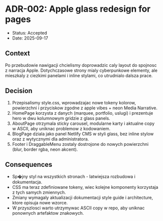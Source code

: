 # ADR-002: Apple glass redesign for pages

- Status: Accepted
- Date: 2025-09-17

## Context

Po przebudowie nawigacji chcielismy doprowadzic caly layout do spojnosc z narracja Apple. Dotychczasowe strony mialy cyberpunkowe elementy, ale mieszkaly z ciezkimi panelami i inline stylami, co utrudnialo dalsza prace.

## Decision

1. Przepisalismy style.css, wprowadzajac nowe tokeny kolorow, powierzchni i przyciskow zgodne z apple vibes + neon Media Narrative.
2. HomePage korzysta z danych (marquee, portfolio, uslugi) i prezentuje hero w dwu kolumnowym gridzie z glass panels.
3. AboutPage otrzymala sticky carousel, modularne karty i aktualne copy w ASCII, aby uniknac problemow z kodowaniem.
4. BlogPage dziala jako panel Netlify CMS w styli glass, bez inline stylow oraz z wytycznymi dla administratora.
5. Footer i DraggableMenu zostaly dostrojone do nowych powierzchni (blur, border rgba, neon akcent).

## Consequences

- Sp�jny styl na wszystkich stronach - latwiejsza rozbudowa i dokumentacja.
- CSS ma teraz zdefiniowane tokeny, wiec kolejne komponenty korzystaja z tych samych zmiennych.
- Zmiany wymagaly aktualizacji dokumentacji style guide i architecture, ktore opisuja nowe wzorce.
- W przyszlosci warto utrzymywac ASCII copy w repo, aby uniknac ponownych artefaktow znakowych.

